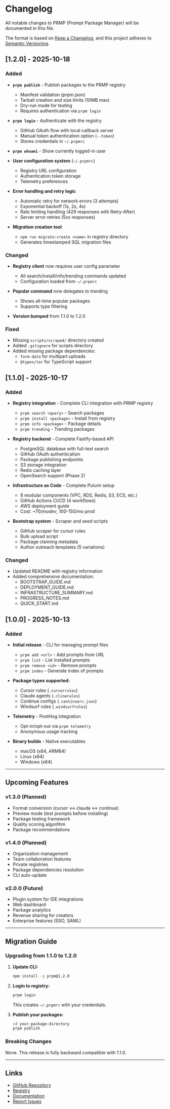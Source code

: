 # Changelog

All notable changes to PRMP (Prompt Package Manager) will be documented in this file.

The format is based on [Keep a Changelog](https://keepachangelog.com/en/1.0.0/),
and this project adheres to [Semantic Versioning](https://semver.org/spec/v2.0.0.html).

## [1.2.0] - 2025-10-18

### Added
- **`prpm publish`** - Publish packages to the PRMP registry
  - Manifest validation (prpm.json)
  - Tarball creation and size limits (10MB max)
  - Dry-run mode for testing
  - Requires authentication via `prpm login`

- **`prpm login`** - Authenticate with the registry
  - GitHub OAuth flow with local callback server
  - Manual token authentication option (`--token`)
  - Stores credentials in `~/.prpmrc`

- **`prpm whoami`** - Show currently logged-in user

- **User configuration system** (`~/.prpmrc`)
  - Registry URL configuration
  - Authentication token storage
  - Telemetry preferences

- **Error handling and retry logic**
  - Automatic retry for network errors (3 attempts)
  - Exponential backoff (1s, 2s, 4s)
  - Rate limiting handling (429 responses with Retry-After)
  - Server error retries (5xx responses)

- **Migration creation tool**
  - `npm run migrate:create <name>` in registry directory
  - Generates timestamped SQL migration files

### Changed
- **Registry client** now requires user config parameter
  - All search/install/info/trending commands updated
  - Configuration loaded from `~/.prpmrc`

- **Popular command** now delegates to trending
  - Shows all-time popular packages
  - Supports type filtering

- **Version bumped** from 1.1.0 to 1.2.0

### Fixed
- Missing `scripts/scraped/` directory created
- Added `.gitignore` for scripts directory
- Added missing package dependencies:
  - `form-data` for multipart uploads
  - `@types/tar` for TypeScript support

## [1.1.0] - 2025-10-17

### Added
- **Registry integration** - Complete CLI integration with PRMP registry
  - `prpm search <query>` - Search packages
  - `prpm install <package>` - Install from registry
  - `prpm info <package>` - Package details
  - `prpm trending` - Trending packages

- **Registry backend** - Complete Fastify-based API
  - PostgreSQL database with full-text search
  - GitHub OAuth authentication
  - Package publishing endpoints
  - S3 storage integration
  - Redis caching layer
  - OpenSearch support (Phase 2)

- **Infrastructure as Code** - Complete Pulumi setup
  - 8 modular components (VPC, RDS, Redis, S3, ECS, etc.)
  - GitHub Actions CI/CD (4 workflows)
  - AWS deployment guide
  - Cost: ~$70/mo dev, ~$100-150/mo prod

- **Bootstrap system** - Scraper and seed scripts
  - GitHub scraper for cursor rules
  - Bulk upload script
  - Package claiming metadata
  - Author outreach templates (5 variations)

### Changed
- Updated README with registry information
- Added comprehensive documentation:
  - BOOTSTRAP_GUIDE.md
  - DEPLOYMENT_GUIDE.md
  - INFRASTRUCTURE_SUMMARY.md
  - PROGRESS_NOTES.md
  - QUICK_START.md

## [1.0.0] - 2025-10-13

### Added
- **Initial release** - CLI for managing prompt files
  - `prpm add <url>` - Add prompts from URL
  - `prpm list` - List installed prompts
  - `prpm remove <id>` - Remove prompts
  - `prpm index` - Generate index of prompts

- **Package types supported:**
  - Cursor rules (`.cursorrules`)
  - Claude agents (`.clinerules`)
  - Continue configs (`.continuerc.json`)
  - Windsurf rules (`.windsurfrules`)

- **Telemetry** - PostHog integration
  - Opt-in/opt-out via `prpm telemetry`
  - Anonymous usage tracking

- **Binary builds** - Native executables
  - macOS (x64, ARM64)
  - Linux (x64)
  - Windows (x64)

---

## Upcoming Features

### v1.3.0 (Planned)
- Format conversion (cursor ↔ claude ↔ continue)
- Preview mode (test prompts before installing)
- Package testing framework
- Quality scoring algorithm
- Package recommendations

### v1.4.0 (Planned)
- Organization management
- Team collaboration features
- Private registries
- Package dependencies resolution
- CLI auto-update

### v2.0.0 (Future)
- Plugin system for IDE integrations
- Web dashboard
- Package analytics
- Revenue sharing for creators
- Enterprise features (SSO, SAML)

---

## Migration Guide

### Upgrading from 1.1.0 to 1.2.0

1. **Update CLI:**
   ```bash
   npm install -g prpm@1.2.0
   ```

2. **Login to registry:**
   ```bash
   prpm login
   ```
   This creates `~/.prpmrc` with your credentials.

3. **Publish your packages:**
   ```bash
   cd your-package-directory
   prpm publish
   ```

### Breaking Changes

None. This release is fully backward compatible with 1.1.0.

---

## Links

- [GitHub Repository](https://github.com/khaliqgant/prompt-package-manager)
- [Registry](https://registry.prpm.dev)
- [Documentation](https://docs.prpm.dev)
- [Report Issues](https://github.com/khaliqgant/prompt-package-manager/issues)
